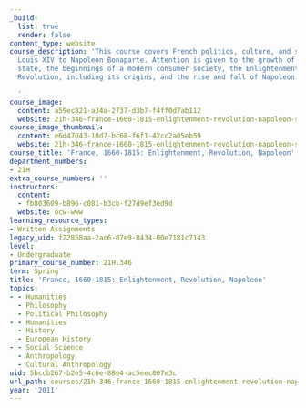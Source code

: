 ```yaml
---
_build:
  list: true
  render: false
content_type: website
course_description: 'This course covers French politics, culture, and society from
  Louis XIV to Napoleon Bonaparte. Attention is given to the growth of the central
  state, the beginnings of a modern consumer society, the Enlightenment, the French
  Revolution, including its origins, and the rise and fall of Napoleon.

  '
course_image:
  content: a59ec821-a34a-2737-d3b7-f4ff0d7ab112
  website: 21h-346-france-1660-1815-enlightenment-revolution-napoleon-spring-2011
course_image_thumbnail:
  content: e6d47043-10d7-bc68-f6f1-42cc2a05eb59
  website: 21h-346-france-1660-1815-enlightenment-revolution-napoleon-spring-2011
course_title: 'France, 1660-1815: Enlightenment, Revolution, Napoleon'
department_numbers:
- 21H
extra_course_numbers: ''
instructors:
  content:
  - fb803609-b896-c081-b3cb-f27d9ef3ed9d
  website: ocw-www
learning_resource_types:
- Written Assignments
legacy_uid: f22858aa-2ac6-87e9-8434-00e7181c7143
level:
- Undergraduate
primary_course_number: 21H.346
term: Spring
title: 'France, 1660-1815: Enlightenment, Revolution, Napoleon'
topics:
- - Humanities
  - Philosophy
  - Political Philosophy
- - Humanities
  - History
  - European History
- - Social Science
  - Anthropology
  - Cultural Anthropology
uid: 5bccb267-b2e5-4c6e-88e4-ac5eec807e3c
url_path: courses/21h-346-france-1660-1815-enlightenment-revolution-napoleon-spring-2011
year: '2011'
---
```

